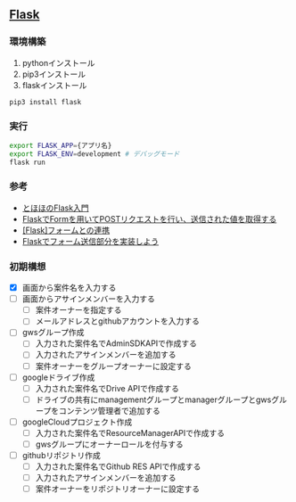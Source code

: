 ## [Flask](https://msiz07-flask-docs-ja.readthedocs.io/ja/latest/)

### 環境構築
1. pythonインストール
1. pip3インストール
1. flaskインストール
```sh
pip3 install flask
```

### 実行
```sh
export FLASK_APP={アプリ名}
export FLASK_ENV=development # デバッグモード
flask run
```

### 参考
- [とほほのFlask入門](https://www.tohoho-web.com/ex/flask.html#about)
- [FlaskでFormを用いてPOSTリクエストを行い、送信された値を取得する](https://www.nblog09.com/w/2021/11/26/flask_post/)
- [[Flask]フォームとの連携](https://fuji-pocketbook.net/flask-form/)
- [Flaskでフォーム送信部分を実装しよう](https://www.manajob.jp/python/python-app/flask-form)

### 初期構想
- [x] 画面から案件名を入力する
- [ ] 画面からアサインメンバーを入力する
  - [ ] 案件オーナーを指定する
  - [ ] メールアドレスとgithubアカウントを入力する
- [ ] gwsグループ作成
  - [ ] 入力された案件名でAdminSDKAPIで作成する
  - [ ] 入力されたアサインメンバーを追加する
  - [ ] 案件オーナーをグループオーナーに設定する
- [ ] googleドライブ作成
  - [ ] 入力された案件名でDrive APIで作成する
  - [ ] ドライブの共有にmanagementグループとmanagerグループとgwsグループをコンテンツ管理者で追加する
- [ ] googleCloudプロジェクト作成
  - [ ] 入力された案件名でResourceManagerAPIで作成する
  - [ ] gwsグループにオーナーロールを付与する
- [ ] githubリポジトリ作成
  - [ ] 入力された案件名でGithub RES APIで作成する
  - [ ] 入力されたアサインメンバーを追加する
  - [ ] 案件オーナーをリポジトリオーナーに設定する
